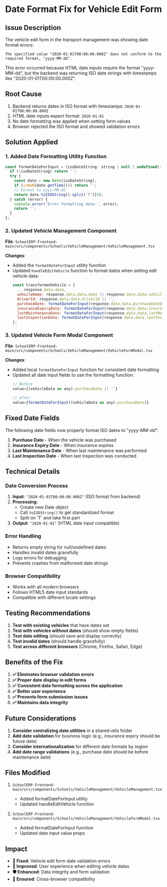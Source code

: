 # Date Format Fix for Vehicle Edit Form

## Issue Description
The vehicle edit form in the transport management was showing date format errors:
```
The specified value "2020-01-01T00:00:00.000Z" does not conform to the required format, "yyyy-MM-dd".
```

This error occurred because HTML date inputs require the format "yyyy-MM-dd", but the backend was returning ISO date strings with timestamps like "2020-01-01T00:00:00.000Z".

## Root Cause
1. Backend returns dates in ISO format with timestamps: `2020-01-01T00:00:00.000Z`
2. HTML date inputs expect format: `2020-01-01`
3. No date formatting was applied when setting form values
4. Browser rejected the ISO format and showed validation errors

## Solution Applied

### 1. Added Date Formatting Utility Function
```javascript
const formatDateForInput = (isoDateString: string | null | undefined): string => {
  if (!isoDateString) return '';
  try {
    const date = new Date(isoDateString);
    if (isNaN(date.getTime())) return '';
    // Format to yyyy-MM-dd
    return date.toISOString().split('T')[0];
  } catch (error) {
    console.error('Error formatting date:', error);
    return '';
  }
};
```

### 2. Updated Vehicle Management Component
**File**: `SchoolERP-Frontend-main/src/components/Schools/VehicleManagement/VehicleManagement.tsx`

**Changes**:
- Added the `formatDateForInput` utility function
- Updated `handleEditVehicle` function to format dates when setting edit vehicle data:
  ```javascript
  const transformedVehicle = {
    ...response.data.data,
    vehicleName: response.data.data.make || response.data.data.vehicleName,
    driverId: response.data.data.driverId || '',
    purchaseDate: formatDateForInput(response.data.data.purchaseDate),
    insuranceExpiryDate: formatDateForInput(response.data.data.insuranceExpiryDate),
    lastMaintenanceDate: formatDateForInput(response.data.data.lastMaintenanceDate),
    lastInspectionDate: formatDateForInput(response.data.data.lastInspectionDate)
  };
  ```

### 3. Updated Vehicle Form Modal Component
**File**: `SchoolERP-Frontend-main/src/components/Schools/VehicleManagement/VehicleFormModal.tsx`

**Changes**:
- Added local `formatDateForInput` function for consistent date formatting
- Updated all date input fields to use the formatting function:
  ```javascript
  // Before
  value={(vehicleData as any).purchaseDate || ''}
  
  // After
  value={formatDateForInput((vehicleData as any).purchaseDate)}
  ```

## Fixed Date Fields
The following date fields now properly format ISO dates to "yyyy-MM-dd":
1. **Purchase Date** - When the vehicle was purchased
2. **Insurance Expiry Date** - When insurance expires
3. **Last Maintenance Date** - When last maintenance was performed
4. **Last Inspection Date** - When last inspection was conducted

## Technical Details

### Date Conversion Process
1. **Input**: `"2020-01-01T00:00:00.000Z"` (ISO format from backend)
2. **Processing**: 
   - Create new Date object
   - Call `toISOString()` to get standardized format
   - Split on 'T' and take first part
3. **Output**: `"2020-01-01"` (HTML date input compatible)

### Error Handling
- Returns empty string for null/undefined dates
- Handles invalid dates gracefully
- Logs errors for debugging
- Prevents crashes from malformed date strings

### Browser Compatibility
- Works with all modern browsers
- Follows HTML5 date input standards
- Compatible with different locale settings

## Testing Recommendations

1. **Test with existing vehicles** that have dates set
2. **Test with vehicles without dates** (should show empty fields)
3. **Test date editing** (should save and display correctly)
4. **Test invalid dates** (should handle gracefully)
5. **Test across different browsers** (Chrome, Firefox, Safari, Edge)

## Benefits of the Fix

1. **✅ Eliminates browser validation errors**
2. **✅ Proper date display in edit forms**
3. **✅ Consistent date formatting across the application**
4. **✅ Better user experience**
5. **✅ Prevents form submission issues**
6. **✅ Maintains data integrity**

## Future Considerations

1. **Consider centralizing date utilities** in a shared utils folder
2. **Add date validation** for business logic (e.g., insurance expiry should be future date)
3. **Consider internationalization** for different date formats by region
4. **Add date range validations** (e.g., purchase date should be before maintenance date)

## Files Modified

1. `SchoolERP-Frontend-main/src/components/Schools/VehicleManagement/VehicleManagement.tsx`
   - Added formatDateForInput utility
   - Updated handleEditVehicle function

2. `SchoolERP-Frontend-main/src/components/Schools/VehicleManagement/VehicleFormModal.tsx`
   - Added formatDateForInput function
   - Updated date input value props

## Impact
- **🔧 Fixed**: Vehicle edit form date validation errors
- **🚀 Improved**: User experience when editing vehicle dates
- **🛡️ Enhanced**: Data integrity and form validation
- **📱 Ensured**: Cross-browser compatibility 